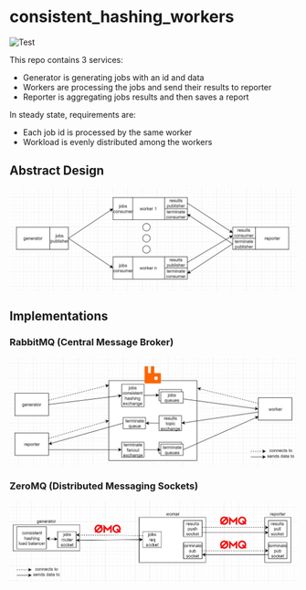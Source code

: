 # consistent_hashing_workers
![Test](https://github.com/dlemel8/consistent_hashing_workers/workflows/Verify%20Strategies/badge.svg)

This repo contains 3 services:
* Generator is generating jobs with an id and data
* Workers are processing the jobs and send their results to reporter
* Reporter is aggregating jobs results and then saves a report

In steady state, requirements are:
* Each job id is processed by the same worker
* Workload is evenly distributed among the workers

## Abstract Design
![Abstract](design/abstract.jpg?raw=true "Abstract")

## Implementations
### RabbitMQ (Central Message Broker)
![RabbitMQ](design/rabbitmq.jpg?raw=true "RabbitMQ")

### ZeroMQ (Distributed Messaging Sockets)
![ZeroMQ](design/zeromq.jpg?raw=true "ZeroMQ")
